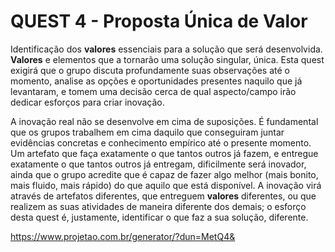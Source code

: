 # QUEST 4 - Proposta Única de Valor

Identificação dos **valores** essenciais para a solução que será desenvolvida. **Valores** e elementos que a tornarão uma solução singular, única. Esta quest exigirá que o grupo discuta profundamente suas observações até o momento, analise as opções e oportunidades presentes naquilo que já levantaram, e tomem uma decisão cerca de qual aspecto/campo irão dedicar esforços para criar inovação.

A inovação real não se desenvolve em cima de suposições. É fundamental que os grupos trabalhem em cima daquilo que conseguiram juntar evidências concretas e conhecimento empírico até o presente momento. Um artefato que faça exatamente o que tantos outros já fazem, e entregue exatamente o que tantos outros já entregam, dificilmente será inovador, ainda que o grupo acredite que é capaz de fazer algo melhor (mais bonito, mais fluido, mais rápido) do que aquilo que está disponível. A inovação virá através de artefatos diferentes, que entreguem **valores** diferentes, ou que realizem as suas atividades de maneira diferente dos demais; o esforço desta quest é, justamente, identificar o que faz a sua solução, diferente.

https://www.projetao.com.br/generator/?dun=MetQ4&
